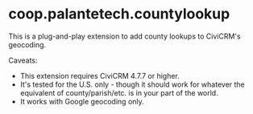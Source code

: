 # coop.palantetech.countylookup

This is a plug-and-play extension to add county lookups to CiviCRM's geocoding.

Caveats:
* This extension requires CiviCRM 4.7.7 or higher.
* It's tested for the U.S. only - though it should work for whatever the
  equivalent of county/parish/etc. is in your part of the world.
* It works with Google geocoding only.
